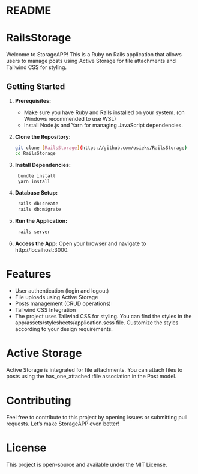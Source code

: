 # README
# RailsStorage

Welcome to StorageAPP! This is a Ruby on Rails application that allows users to manage posts using Active Storage for file attachments and Tailwind CSS for styling.

## Getting Started

1. **Prerequisites:**
   - Make sure you have Ruby and Rails installed on your system. (on Windows recommended to use WSL)
   - Install Node.js and Yarn for managing JavaScript dependencies.

2. **Clone the Repository:**
   ```bash
   git clone [RailsStorage](https://github.com/osieks/RailsStorage)
   cd RailsStorage

3. **Install Dependencies:**
   ```bash
    bundle install
    yarn install

3. **Database Setup:**
   ```bash
    rails db:create
    rails db:migrate

3. **Run the Application:**
   ```bash
    rails server

3. **Access the App:**
 Open your browser and navigate to http://localhost:3000.

# Features
- User authentication (login and logout)
- File uploads using Active Storage
- Posts management (CRUD operations)
- Tailwind CSS Integration
- The project uses Tailwind CSS for styling. You can find the styles in the app/assets/stylesheets/application.scss file. Customize the styles according to your design requirements.

# Active Storage
Active Storage is integrated for file attachments. You can attach files to posts using the has_one_attached :file association in the Post model.

# Contributing
Feel free to contribute to this project by opening issues or submitting pull requests. Let’s make StorageAPP even better!

# License
This project is open-source and available under the MIT License.



